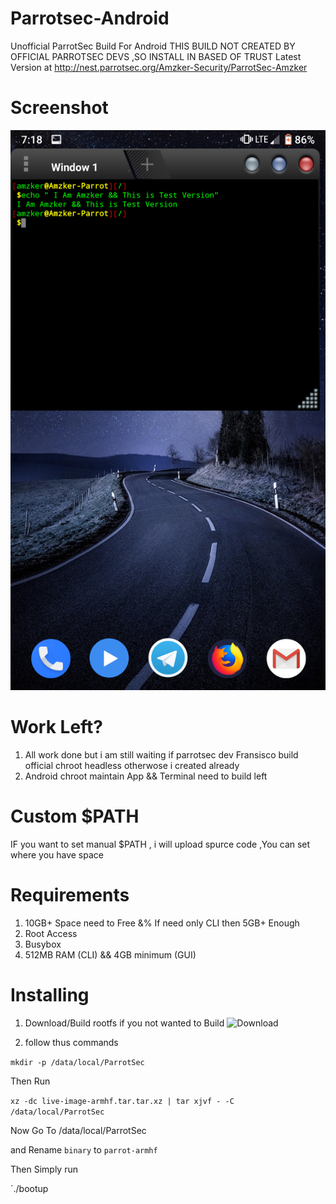 # Parrotsec-Android
Unofficial ParrotSec Build For Android 
THIS BUILD NOT CREATED BY OFFICIAL PARROTSEC DEVS ,SO INSTALL IN BASED OF TRUST
Latest Version at http://nest.parrotsec.org/Amzker-Security/ParrotSec-Amzker
# Screenshot
![screenshot](https://github.com/amzker/Parrotsec-Android/blob/master/Screenshot_Quickstep_20190226-071844.png)


# Work Left? 

1) All work done but i am still waiting if parrotsec dev Fransisco build official chroot headless otherwose i created already 
2) Android chroot maintain App && Terminal need to build left 

# Custom $PATH 
IF you want to set manual $PATH , i will upload spurce code ,You can set where you have space


# Requirements 

1) 10GB+ Space need to Free &% If need only CLI then 5GB+ Enough
2) Root Access
3) Busybox 
4) 512MB RAM (CLI) && 4GB minimum (GUI)

# Installing 

1) Download/Build rootfs 
if you not wanted to Build
![Download](https://drive.google.com/file/d/1VRhKCgFMRWfshlOGckAAXVNnBF4UH78n/view?usp=drivesdk)

2) follow thus commands 
 
`mkdir -p /data/local/ParrotSec`
 
Then Run 

`xz -dc live-image-armhf.tar.tar.xz | tar xjvf - -C /data/local/ParrotSec` 

Now Go To /data/local/ParrotSec 

and Rename `binary` to `parrot-armhf` 

Then Simply run
 
`./bootup 
